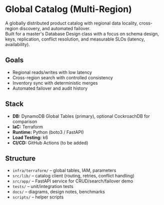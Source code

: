 # Global Catalog (Multi-Region)

A globally distributed product catalog with regional data locality, cross-region discovery, and automated failover.  
Built for a master's Database Design class with a focus on schema design, keys, replication, conflict resolution, and measurable SLOs (latency, availability).

## Goals
- Regional reads/writes with low latency
- Cross-region search with controlled consistency
- Inventory sync with deterministic merges
- Automated failover and audit history

## Stack
- **DB:** DynamoDB Global Tables (primary), optional CockroachDB for comparison
- **IaC:** Terraform
- **Runtime:** Python (boto3 / FastAPI)
- **Load Testing:** k6
- **CI/CD:** GitHub Actions (to be added)

## Structure
- `infra/terraform/` – global tables, IAM, parameters
- `src/lib/` – catalog client (routing, retries, conflict handling)
- `src/app/` – FastAPI service for CRUD/search/failover demo
- `tests/` – unit/integration tests
- `docs/` – diagrams, design notes, benchmarks
- `scripts/` – helper scripts
